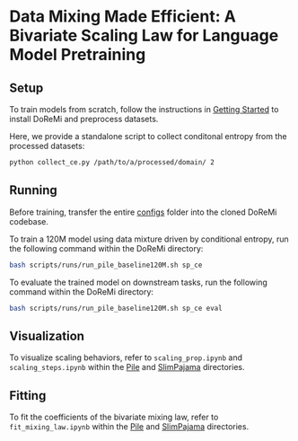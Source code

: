 # Data Mixing Made Efficient: A Bivariate Scaling Law for Language Model Pretraining

## Setup

To train models from scratch, follow the instructions in [Getting Started](https://github.com/sangmichaelxie/doremi/blob/main/README.md#getting-started) to install DoReMi and preprocess datasets.


Here, we provide a standalone script to collect conditonal entropy from the processed datasets:

```bash
python collect_ce.py /path/to/a/processed/domain/ 2
```

## Running

Before training, transfer the entire [configs](configs) folder into the cloned DoReMi codebase.

To train a 120M model using data mixture driven by conditional entropy, run the following command within the DoReMi directory:

```bash
bash scripts/runs/run_pile_baseline120M.sh sp_ce
```

To evaluate the trained model on downstream tasks, run the following command within the DoReMi directory:

```bash
bash scripts/runs/run_pile_baseline120M.sh sp_ce eval
```

## Visualization

To visualize scaling behaviors, refer to `scaling_prop.ipynb` and `scaling_steps.ipynb` within the [Pile](Pile) and [SlimPajama](SlimPajama) directories.


## Fitting

To fit the coefficients of the bivariate mixing law, refer to `fit_mixing_law.ipynb` within the [Pile](Pile) and [SlimPajama](SlimPajama) directories.
